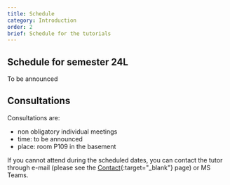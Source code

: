 ```yaml
---
title: Schedule
category: Introduction
order: 2
brief: Schedule for the tutorials
---
```


## Schedule for semester 24L

To be announced



## Consultations

Consultations are:
* non obligatory individual meetings
* time: to be announced
* place: room P109 in the basement

If you cannot attend during the scheduled dates, you can contact the tutor through e-mail (please see the [Contact]({{site.baseurl}}/01_introduction/03_contact){:target="_blank"} page) or MS Teams.

